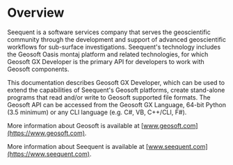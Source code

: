 # Overview
Seequent is a software services company that serves the geoscientific community through the development and support of advanced geoscientific workflows for sub-surface investigations.  Seequent's technology includes the Geosoft Oasis montaj platform and related technologies, for which Geosoft GX Developer is the primary API  for developers to work with Geosoft components.

This documentation describes Geosoft GX Developer, which can be used to extend the capabilities of Seequent's Geosoft platforms, create stand-alone programs that read and/or write to Geosoft supported file formats.  The Geosoft API can be accessed from the Geosoft GX Language, 64-bit Python (3.5 minimum) or any CLI language (e.g. C#, VB, C++/CLI, F#).

More information about Geosoft is available at [www.geosoft.com](https://www.geosoft.com).

More information about Seequent is available at [www.seequent.com](https://www.seequent.com).
